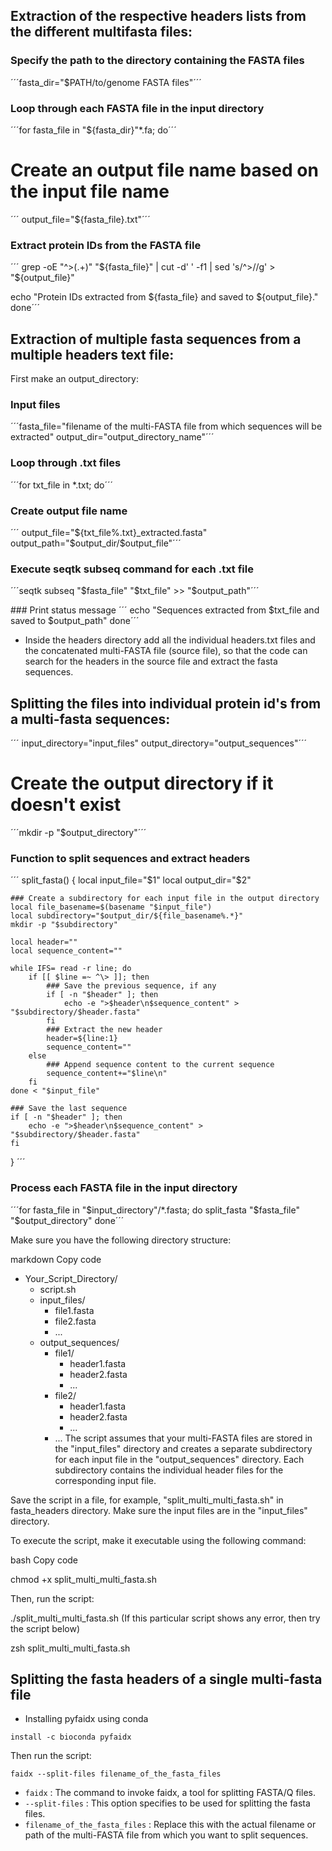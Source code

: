 
## Extraction of the respective headers lists from the different multifasta files:

### Specify the path to the directory containing the FASTA files
´´´fasta_dir="$PATH/to/genome FASTA files"´´´

### Loop through each FASTA file in the input directory
´´´for fasta_file in "${fasta_dir}"*.fa; do´´´
  # Create an output file name based on the input file name
 ´´´ output_file="${fasta_file}.txt"´´´

  ### Extract protein IDs from the FASTA file
 ´´´ grep -oE "^>(.+)" "${fasta_file}" | cut -d' ' -f1 | sed 's/^>//g' > "${output_file}"

  echo "Protein IDs extracted from ${fasta_file} and saved to ${output_file}."
done´´´



## Extraction of multiple fasta sequences from a multiple headers text file:


First make an output_directory:  


### Input files
´´´fasta_file="filename of the multi-FASTA file from which sequences will be extracted"
output_dir="output_directory_name"´´´

 ### Loop through .txt files
´´´for txt_file in *.txt; do´´´
  ### Create output file name
 ´´´ output_file="${txt_file%.txt}_extracted.fasta"
  output_path="$output_dir/$output_file"´´´

   ### Execute seqtk subseq command for each .txt file
  ´´´seqtk subseq "$fasta_file" "$txt_file" >> "$output_path"´´´

  ### Print status message
 ´´´ echo "Sequences extracted from $txt_file and saved to $output_path"
done´´´



* Inside the headers directory add all the individual headers.txt files and the concatenated multi-FASTA file (source file), so that the code can search for the headers in the source file and extract the fasta sequences.

## Splitting the files into individual protein id's from a multi-fasta sequences:

´´´ input_directory="input_files"
output_directory="output_sequences"´´´

# Create the output directory if it doesn't exist
´´´mkdir -p "$output_directory"´´´

### Function to split sequences and extract headers
´´´ split_fasta() {
    local input_file="$1"
    local output_dir="$2"

    ### Create a subdirectory for each input file in the output directory
    local file_basename=$(basename "$input_file")
    local subdirectory="$output_dir/${file_basename%.*}"
    mkdir -p "$subdirectory"

    local header=""
    local sequence_content=""

    while IFS= read -r line; do
        if [[ $line =~ ^\> ]]; then
            ### Save the previous sequence, if any
            if [ -n "$header" ]; then
                echo -e ">$header\n$sequence_content" > "$subdirectory/$header.fasta"
            fi
            ### Extract the new header
            header=${line:1}
            sequence_content=""
        else
            ### Append sequence content to the current sequence
            sequence_content+="$line\n"
        fi
    done < "$input_file"

    ### Save the last sequence
    if [ -n "$header" ]; then
        echo -e ">$header\n$sequence_content" > "$subdirectory/$header.fasta"
    fi
} ´´´

### Process each FASTA file in the input directory
´´´for fasta_file in "$input_directory"/*.fasta; do
    split_fasta "$fasta_file" "$output_directory"
done´´´


Make sure you have the following directory structure:

markdown
Copy code
- Your_Script_Directory/
  - script.sh
  - input_files/
    - file1.fasta
    - file2.fasta
    - ...
  - output_sequences/
    - file1/
      - header1.fasta
      - header2.fasta
      - ...
    - file2/
      - header1.fasta
      - header2.fasta
      - ...
    - ...
The script assumes that your multi-FASTA files are stored in the "input_files" directory and creates a separate subdirectory for each input file in the "output_sequences" directory. Each subdirectory contains the individual header files for the corresponding input file.

Save the script in a file, for example, "split_multi_multi_fasta.sh" in fasta_headers directory. Make sure the input files are in the "input_files" directory.

To execute the script, make it executable using the following command:

bash
Copy code

 chmod +x split_multi_multi_fasta.sh

Then, run the script:

./split_multi_multi_fasta.sh (If this particular script shows any error, then try the script below)

 zsh split_multi_multi_fasta.sh


## Splitting the fasta headers of a single multi-fasta file

* Installing pyfaidx using conda

```
install -c bioconda pyfaidx

```
Then run the script:

```
faidx --split-files filename_of_the_fasta_files

```

* ```faidx``` : The command to invoke faidx, a tool for splitting FASTA/Q files.
* ```--split-files``` : This option specifies to be used for splitting the fasta files.
* ```filename_of_the_fasta_files``` : Replace this with the actual filename or path of the multi-FASTA file from which you want to split sequences.


